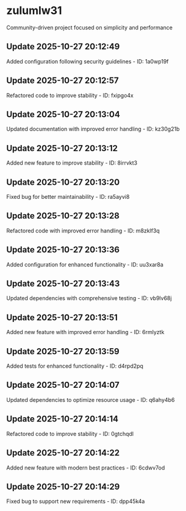 # zulumlw31
Community-driven project focused on simplicity and performance

## Update 2025-10-27 20:12:49
Added configuration following security guidelines - ID: 1a0wp19f


## Update 2025-10-27 20:12:57
Refactored code to improve stability - ID: fxipgo4x


## Update 2025-10-27 20:13:04
Updated documentation with improved error handling - ID: kz30g21b


## Update 2025-10-27 20:13:12
Added new feature to improve stability - ID: 8irrvkt3


## Update 2025-10-27 20:13:20
Fixed bug for better maintainability - ID: ra5ayvi8


## Update 2025-10-27 20:13:28
Refactored code with improved error handling - ID: m8zklf3q


## Update 2025-10-27 20:13:36
Added configuration for enhanced functionality - ID: uu3xar8a


## Update 2025-10-27 20:13:43
Updated dependencies with comprehensive testing - ID: vb9lv68j


## Update 2025-10-27 20:13:51
Added new feature with improved error handling - ID: 6rmlyztk


## Update 2025-10-27 20:13:59
Added tests for enhanced functionality - ID: d4rpd2pq


## Update 2025-10-27 20:14:07
Updated dependencies to optimize resource usage - ID: q6ahy4b6


## Update 2025-10-27 20:14:14
Refactored code to improve stability - ID: 0gtchqdl


## Update 2025-10-27 20:14:22
Added new feature with modern best practices - ID: 6cdwv7od


## Update 2025-10-27 20:14:29
Fixed bug to support new requirements - ID: dpp45k4a

